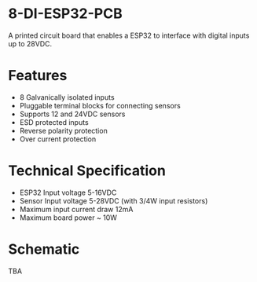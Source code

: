 # 8-DI-ESP32-PCB
A printed circuit board that enables a ESP32 to interface with digital inputs up to 28VDC.

# Features
- 8 Galvanically isolated inputs
- Pluggable terminal blocks for connecting sensors
- Supports 12 and 24VDC sensors
- ESD protected inputs
- Reverse polarity protection
- Over current protection

# Technical Specification
- ESP32 Input voltage 5-16VDC
- Sensor Input voltage 5-28VDC (with 3/4W input resistors)
- Maximum input current draw 12mA
- Maximum board power ~ 10W

# Schematic
TBA
